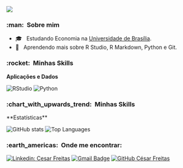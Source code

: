 
![](https://komarev.com/ghpvc/?username=ocesarfreitas&color=006bed)

<h3> :man: &nbsp;Sobre mim </h3>

- 🎓 &nbsp; Estudando Economia na <a href="http://www.economia.unb.br/">Universidade de Brasília</a>.
- 🌱 &nbsp; Aprendendo mais sobre R Studio, R Markdown, Python e Git.

<h3> :rocket: &nbsp;Minhas Skills </h3>

**Aplicações e Dados**

  ![RStudio](https://img.shields.io/badge/R-276DC3?style=for-the-badge&logo=r&logoColor=white)
  ![Python](https://img.shields.io/badge/Python-14354C?style=for-the-badge&logo=python&logoColor=white)

<h3> :chart_with_upwards_trend: &nbsp;Minhas Skills </h3>
**Estatísticas**

  ![GitHub stats](https://github-readme-stats.vercel.app/api?username=ocesarfreitas&hide=contribs,prs&count_private=true&show_icons=true&theme=dracula&hide_border=true)
  ![Top Languages](https://github-readme-stats.vercel.app/api/top-langs/?username=ocesarfreitas&layout=compact&theme=dracula&hide_border=true)


<h3> :earth_americas: &nbsp;Onde me encontrar: </h3> 

[![Linkedin: Cesar Freitas](https://img.shields.io/badge/-cesarfreitasalbuquerque-blue?style=flat-square&logo=Linkedin&logoColor=white&link=https://www.linkedin.com/in/cesarfreitasalbuquerque/)](https://www.linkedin.com/in/cesarfreitasalbuquerque/)
[![Gmail Badge](https://img.shields.io/badge/-cesarfreitasalbuquerque@email.com-006bed?style=flat-square&logo=Gmail&logoColor=white&link=mailto:cesarfreitasalbuquerque@gmail.com)](mailto:cesarfreitasalbuquerque@gmail.com)
[![GitHub César Freitas]( https://img.shields.io/github/followers/ocesarfreitas?label=follow&style=social)](https://github.com/ocesarfreitas)
